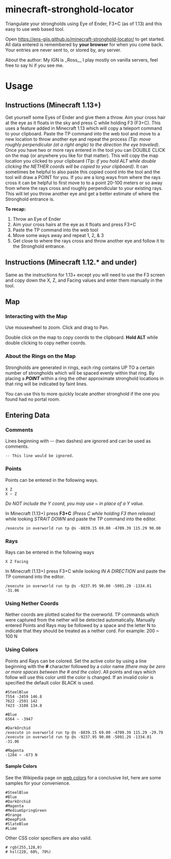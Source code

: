 # minecraft-stronghold-locator
Triangulate your strongholds using Eye of Ender, F3+C (as of 1.13) and this easy to use web based tool.

Open https://ens-gijs.github.io/minecraft-stronghold-locator/ to get started.
All data entered is remembered by **your browser** for when you come back.
Your  entries are never sent to, or stored by, any server.

About the author: My IGN is \_Ross\_\_ I play mostly on vanilla servers, feel free to say hi if you see me.
# Usage
## Instructions (Minecraft 1.13+)
Get yourself some Eyes of Ender and give them a throw. Aim your cross hair at the eye as it floats in the sky and press C while holding F3 (F3+C). This uses a feature added in Minecraft 1.13 which will copy a teleport command to your clipboard. Paste the TP command into the web tool and move to a new location to throw another eye and repeat the process _(Tip: move roughly perpendicular (at a right angle) to the direction the eye traveled)_. Once you have two or more rays entered in the tool you can DOUBLE CLICK on the map (or anywhere you like for that matter). This will copy the map location you clicked to your clipboard _(Tip: if you hold ALT while double clicking the NETHER coords will be copied to your clipboard)_. It can sometimes be helpful to also paste this copied coord into the tool and the tool will draw a POINT for you. If you are a long ways from where the rays cross it can be helpful to first move to to a point 20-100 meters or so away from where the rays cross and roughly perpendicular to your existing rays. This will let you throw another eye and get a better estimate of where the Stronghold entrance is.

**To recap:**
1. Throw an Eye of Ender
2. Aim your cross hairs at the eye as it floats and press F3+C
3. Paste the TP command into the web tool
4. Move some ways away and repeat 1, 2, & 3
5. Get close to where the rays cross and throw another eye and follow it to the Stronghold entrance.

## Instructions (Minecraft 1.12.* and under)
Same as the instructions for 1.13+ except you will need to use the F3 screen and copy down the X, Z, and Facing values and enter them manually in the tool.
## Map
### Interacting with the Map
Use mousewheel to zoom.
Click and drag to Pan.

Double click on the map to copy coords to the clipboard. **Hold ALT** while double  clicking to copy nether coords.

### About the Rings on the Map
Strongholds are generated in rings, each ring contains UP TO a certain number of strongholds which will be spaced evenly within that ring. By placing a ***POINT*** within a ring the other approximate stronghold locations in that ring will be indicated by faint lines.

You can use this to more quickly locate another stronghold if the one you found had no portal room.

## Entering Data

### Comments
Lines beginning with -\- (two dashes) are ignored and can be used as comments.
```
-- This line would be ignored.
```
### Points
Points can be entered in the following ways.
```
X Z
X ~ Z
```
_Do NOT include the Y coord, you may use ~ in place of a Y value._

In Minecraft (1.13+) press **F3+C** _(Press C while holding F3 then release)_ while  looking *STRAIT DOWN* and paste the TP command into the editor.
```
/execute in overworld run tp @s -8839.15 69.00 -4709.39 115.29 90.00
```
### Rays
Rays can be entered in the following ways
```
X Z Facing
```
In Minecraft (1.13+) press F3+C while  looking *IN A DIRECTION* and paste the TP command into the editor.
```
/execute in overworld run tp @s -9237.95 90.00 -5091.29 -1334.01 -31.06
```

### Using Nether Coords
Nether coords are plotted scaled for the overworld. TP commands which were captured from the nether will be detected automatically. Manually entered Points and Rays may be followed by a space and the letter N to indicate that they should be treated as a nether cord.
For example: 200 ~ 100 N

### Using Colors
Points and Rays can be colored. Set the active color by using a line beginning with the **#** character followed by a color name _(there may be zero or more spaces between the # and the color)_. All points and rays which follow will use this color until the color is changed. If an invalid color is specified the default color BLACK is used.
```
#SteelBlue
7554 -2459 146.8
7622 -2591 142
7423 -3108 134.8

#Blue
6564 ~ -3947

#DarkOrchid
/execute in overworld run tp @s -8839.15 69.00 -4709.39 115.29 -29.79
/execute in overworld run tp @s -9237.95 90.00 -5091.29 -1334.01 -31.06

#Magenta
-1284 ~ -673 N
```

#### Sample Colors
See the Wikipedia page on [web colors](https://en.wikipedia.org/wiki/Web_colors#X11_color_names) for a conclusive list, here are some samples for your convenience.
```
#SteelBlue
#Blue
#DarkOrchid
#Magenta
#MediumSpringGreen
#Orange
#DeepPink
#SlateBlue
#Lime
```
Other CSS color specifiers are also valid.
```
# rgb(255,128,0)
# hsl(220, 60%, 70%)
```